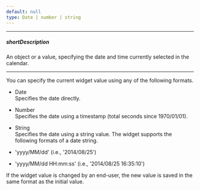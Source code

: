```yaml
---
default: null
type: Date | number | string
---
```

---
##### shortDescription
An object or a value, specifying the date and time currently selected in the calendar.

---
You can specify the current widget value using any of the following formats.

- Date  
 Specifies the date directly.

- Number  
 Specifies the date using a timestamp (total seconds since 1970/01/01).

- String  
 Specifies the date using a string value. The widget supports the following formats of a date string.

 - 'yyyy/MM/dd' (i.e., '2014/08/25')
 - 'yyyy/MM/dd HH:mm:ss' (i.e., '2014/08/25 16:35:10')

If the widget value is changed by an end-user, the new value is saved in the same format as the initial value.